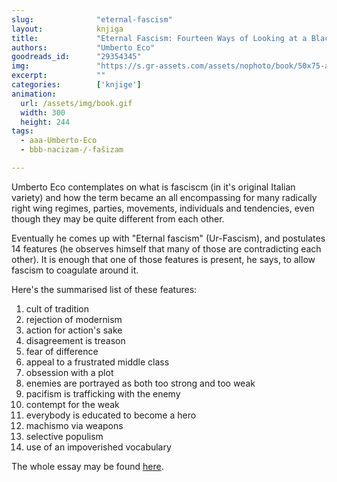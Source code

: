 ```yaml
---
slug:              "eternal-fascism"
layout:            knjiga
title:             "Eternal Fascism: Fourteen Ways of Looking at a Blackshirt"
authors:           "Umberto Eco"
goodreads_id:      "29354345"
img:               "https://s.gr-assets.com/assets/nophoto/book/50x75-a91bf249278a81aabab721ef782c4a74.png"
excerpt:           ""
categories:        ['knjige']
animation:
  url: /assets/img/book.gif
  width: 300
  height: 244
tags:
  - aaa-Umberto-Eco
  - bbb-nacizam-/-fašizam

---
```


Umberto Eco contemplates on what is fasciscm (in it's original Italian variety) and how the term became an all 
encompassing for many radically right wing regimes, parties, movements, individuals and tendencies, even though they 
may be quite different from each other.

Eventually he comes up with "Eternal fascism" (Ur-Fascism), and postulates 14 features (he observes himself that many 
of those are contradicting each other). It is enough that one of those features is present, he says, to allow fascism 
to coagulate around it.

Here's the summarised list of these features:
1. cult of tradition
2. rejection of modernism
3. action for action's sake
4. disagreement is treason
5. fear of difference
6. appeal to a frustrated middle class
7. obsession with a plot
8. enemies are portrayed as both too strong and too weak
9. pacifism is trafficking with the enemy
10. contempt for the weak
11. everybody is educated to become a hero
12. machismo via weapons
13. selective populism
14. use of an impoverished vocabulary

The whole essay may be found <a href="http://www.nybooks.com/articles/1995/06/22/ur-fascism/" target="_blank">here</a>.